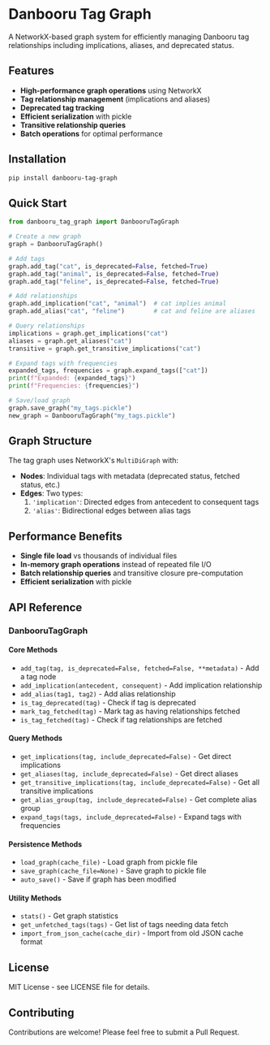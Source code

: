 # Danbooru Tag Graph

A NetworkX-based graph system for efficiently managing Danbooru tag relationships including implications, aliases, and deprecated status.

## Features

- **High-performance graph operations** using NetworkX
- **Tag relationship management** (implications and aliases)
- **Deprecated tag tracking**
- **Efficient serialization** with pickle
- **Transitive relationship queries**
- **Batch operations** for optimal performance

## Installation

```bash
pip install danbooru-tag-graph
```

## Quick Start

```python
from danbooru_tag_graph import DanbooruTagGraph

# Create a new graph
graph = DanbooruTagGraph()

# Add tags
graph.add_tag("cat", is_deprecated=False, fetched=True)
graph.add_tag("animal", is_deprecated=False, fetched=True)
graph.add_tag("feline", is_deprecated=False, fetched=True)

# Add relationships
graph.add_implication("cat", "animal")  # cat implies animal
graph.add_alias("cat", "feline")        # cat and feline are aliases

# Query relationships
implications = graph.get_implications("cat")
aliases = graph.get_aliases("cat")
transitive = graph.get_transitive_implications("cat")

# Expand tags with frequencies
expanded_tags, frequencies = graph.expand_tags(["cat"])
print(f"Expanded: {expanded_tags}")
print(f"Frequencies: {frequencies}")

# Save/load graph
graph.save_graph("my_tags.pickle")
new_graph = DanbooruTagGraph("my_tags.pickle")
```

## Graph Structure

The tag graph uses NetworkX's `MultiDiGraph` with:

- **Nodes**: Individual tags with metadata (deprecated status, fetched status, etc.)
- **Edges**: Two types:
  1. `'implication'`: Directed edges from antecedent to consequent tags
  2. `'alias'`: Bidirectional edges between alias tags

## Performance Benefits

- **Single file load** vs thousands of individual files
- **In-memory graph operations** instead of repeated file I/O
- **Batch relationship queries** and transitive closure pre-computation
- **Efficient serialization** with pickle

## API Reference

### DanbooruTagGraph

#### Core Methods

- `add_tag(tag, is_deprecated=False, fetched=False, **metadata)` - Add a tag node
- `add_implication(antecedent, consequent)` - Add implication relationship
- `add_alias(tag1, tag2)` - Add alias relationship
- `is_tag_deprecated(tag)` - Check if tag is deprecated
- `mark_tag_fetched(tag)` - Mark tag as having relationships fetched
- `is_tag_fetched(tag)` - Check if tag relationships are fetched

#### Query Methods

- `get_implications(tag, include_deprecated=False)` - Get direct implications
- `get_aliases(tag, include_deprecated=False)` - Get direct aliases
- `get_transitive_implications(tag, include_deprecated=False)` - Get all transitive implications
- `get_alias_group(tag, include_deprecated=False)` - Get complete alias group
- `expand_tags(tags, include_deprecated=False)` - Expand tags with frequencies

#### Persistence Methods

- `load_graph(cache_file)` - Load graph from pickle file
- `save_graph(cache_file=None)` - Save graph to pickle file
- `auto_save()` - Save if graph has been modified

#### Utility Methods

- `stats()` - Get graph statistics
- `get_unfetched_tags(tags)` - Get list of tags needing data fetch
- `import_from_json_cache(cache_dir)` - Import from old JSON cache format

## License

MIT License - see LICENSE file for details.

## Contributing

Contributions are welcome! Please feel free to submit a Pull Request.